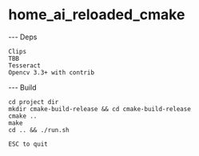 # home_ai_reloaded_cmake

--- Deps
    
    Clips
    TBB
    Tesseract
    Opencv 3.3+ with contrib

--- Build
    
    cd project dir
    mkdir cmake-build-release && cd cmake-build-release
    cmake ..
    make 
    cd .. && ./run.sh

    ESC to quit 